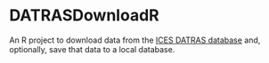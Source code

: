 # DATRASDownloadR

An R project to download data from the [ICES DATRAS database](https://www.ices.dk/data/data-portals/Pages/DATRAS.aspx) and, 
optionally, save that data to a local database.